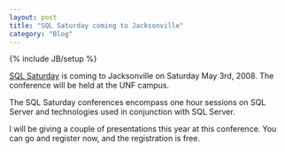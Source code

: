 ```yaml
---
layout: post
title: "SQL Saturday coming to Jacksonville"
category: "Blog"
---
```

{% include JB/setup %}

[SQL Saturday](http://www.sqlsaturday.com/default.aspx) is coming to Jacksonville on Saturday May 3rd, 2008\. The conference will be held at the UNF campus.

The SQL Saturday conferences encompass one hour sessions on SQL Server and technologies used in conjunction with SQL Server. 

I will be giving a couple of presentations this year at this conference. You can go and register now, and the registration is free.